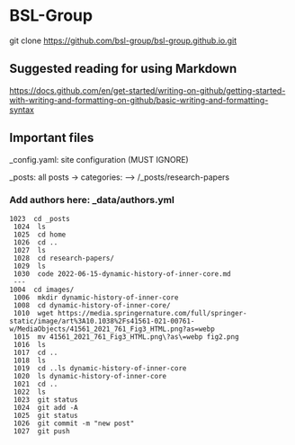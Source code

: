 # BSL-Group

git clone https://github.com/bsl-group/bsl-group.github.io.git

## Suggested reading for using Markdown
https://docs.github.com/en/get-started/writing-on-github/getting-started-with-writing-and-formatting-on-github/basic-writing-and-formatting-syntax



## Important files
_config.yaml: site configuration (MUST IGNORE)

_posts: all posts
-> categories:
--> /_posts/research-papers

### Add authors here: _data/authors.yml
```
1023  cd _posts
 1024  ls
 1025  cd home
 1026  cd ..
 1027  ls
 1028  cd research-papers/
 1029  ls
 1030  code 2022-06-15-dynamic-history-of-inner-core.md
 ---
1004  cd images/
 1006  mkdir dynamic-history-of-inner-core
 1008  cd dynamic-history-of-inner-core/
 1010  wget https://media.springernature.com/full/springer-static/image/art%3A10.1038%2Fs41561-021-00761-w/MediaObjects/41561_2021_761_Fig3_HTML.png?as=webp
 1015  mv 41561_2021_761_Fig3_HTML.png\?as\=webp fig2.png
 1016  ls
 1017  cd ..
 1018  ls
 1019  cd ..ls dynamic-history-of-inner-core
 1020  ls dynamic-history-of-inner-core
 1021  cd ..
 1022  ls
 1023  git status
 1024  git add -A
 1025  git status
 1026  git commit -m "new post"
 1027  git push
 ```